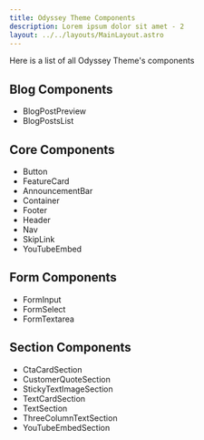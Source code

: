 ```yaml
---
title: Odyssey Theme Components
description: Lorem ipsum dolor sit amet - 2
layout: ../../layouts/MainLayout.astro
---
```


Here is a list of all Odyssey Theme's components

## Blog Components
- BlogPostPreview
- BlogPostsList

## Core Components
- Button
- FeatureCard
- AnnouncementBar
- Container
- Footer
- Header
- Nav
- SkipLink
- YouTubeEmbed

## Form Components
- FormInput
- FormSelect
- FormTextarea

## Section Components
- CtaCardSection
- CustomerQuoteSection
- StickyTextImageSection
- TextCardSection
- TextSection
- ThreeColumnTextSection
- YouTubeEmbedSection
